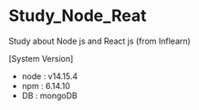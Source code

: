# Study_Node_Reat
Study about Node js and React js 
(from Inflearn)

[System Version]
* node : v14.15.4
* npm : 6.14.10
* DB : mongoDB
